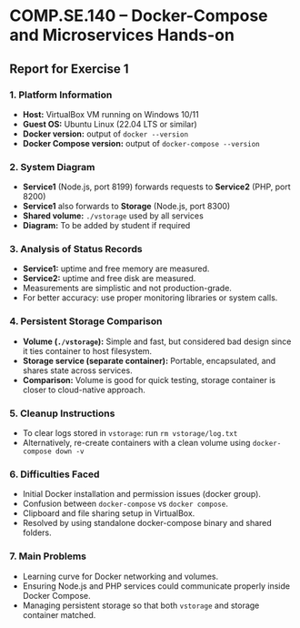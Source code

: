 
# COMP.SE.140 – Docker-Compose and Microservices Hands-on
## Report for Exercise 1

### 1. Platform Information
- **Host:** VirtualBox VM running on Windows 10/11
- **Guest OS:** Ubuntu Linux (22.04 LTS or similar)
- **Docker version:** output of `docker --version`
- **Docker Compose version:** output of `docker-compose --version`

### 2. System Diagram
- **Service1** (Node.js, port 8199) forwards requests to **Service2** (PHP, port 8200)
- **Service1** also forwards to **Storage** (Node.js, port 8300)
- **Shared volume:** `./vstorage` used by all services
- **Diagram:** To be added by student if required

### 3. Analysis of Status Records
- **Service1:** uptime and free memory are measured.
- **Service2:** uptime and free disk are measured.
- Measurements are simplistic and not production-grade.
- For better accuracy: use proper monitoring libraries or system calls.

### 4. Persistent Storage Comparison
- **Volume (`./vstorage`):** Simple and fast, but considered bad design since it ties container to host filesystem.
- **Storage service (separate container):** Portable, encapsulated, and shares state across services.
- **Comparison:** Volume is good for quick testing, storage container is closer to cloud-native approach.

### 5. Cleanup Instructions
- To clear logs stored in `vstorage`: run `rm vstorage/log.txt`
- Alternatively, re-create containers with a clean volume using `docker-compose down -v`

### 6. Difficulties Faced
- Initial Docker installation and permission issues (docker group).
- Confusion between `docker-compose` vs `docker compose`.
- Clipboard and file sharing setup in VirtualBox.
- Resolved by using standalone docker-compose binary and shared folders.

### 7. Main Problems
- Learning curve for Docker networking and volumes.
- Ensuring Node.js and PHP services could communicate properly inside Docker Compose.
- Managing persistent storage so that both `vstorage` and storage container matched.

